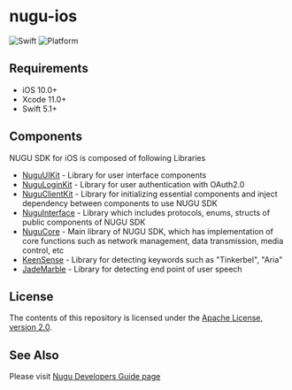 # nugu-ios
![Swift](https://img.shields.io/badge/swift-5.1-orange) ![Platform](https://img.shields.io/badge/platform-iOS-lightgrey)

## Requirements
- iOS 10.0+
- Xcode 11.0+
- Swift 5.1+

## Components
NUGU SDK for iOS is composed of following Libraries 
- [NuguUIKit](NuguUIKit/) - Library for user interface components
- [NuguLoginKit](NuguLoginKit/) - Library for user authentication with OAuth2.0
- [NuguClientKit](NuguClientKit/) - Library for initializing essential components and inject dependency between components to use NUGU SDK
- [NuguInterface](NuguInterface/) - Library which includes protocols, enums, structs of public components of NUGU SDK 
- [NuguCore](NuguCore/) - Main library of NUGU SDK, which has implementation of core functions such as network management, data transmission, media control, etc
- [KeenSense](KeenSense/) - Library for detecting keywords such as "Tinkerbel", "Aria" 
- [JadeMarble](JadeMarble/) - Library for detecting end point of user speech

## License

The contents of this repository is licensed under the
[Apache License, version 2.0](http://www.apache.org/licenses/LICENSE-2.0).

## See Also
Please visit [Nugu Developers Guide page](https://developers-doc.nugu.co.kr/nugu-sdk/platform/ios)
